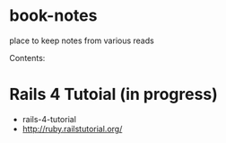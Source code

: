 book-notes
==========

place to keep notes from various reads


Contents:

# Rails 4 Tutoial (in progress)
  * rails-4-tutorial
  * http://ruby.railstutorial.org/